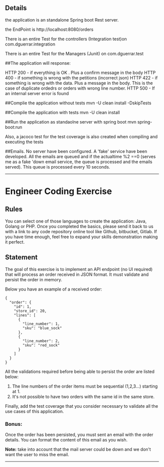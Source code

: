 ## Details

the application is an standalone Spring boot Rest server.

the EndPoint is http://localhost:8080/orders

There is an entire Test for the controllers  (Integration test)on 
com.dguerrar.integration

There is an entire Test for the Managers (Junit) on
com.dguerrar.test

##The application will response:

HTTP 200 - if everything is OK . Plus a confirm message in the body
HTTP 400 - if something is wrong with the petitions (incorrect json)
HTTP 422 - if something is wrong with the data. Plus a message in the body. This is the case of duplicate ordedrs or orders with wrong line number.
HTTP 500 - If an internal server error is found 


##Complie the application without tests
mvn -U clean install -DskipTests

##Compile the application with tests
mvn -U clean install

##Run the application as standaolne server with spring boot
mvn spring-boot:run

Also, a jacoco test for the test coverage is also created when compiling and executing the tests

##Emails.
No server have been configured. A 'fake' service have been developed. All the emails are queued and if the actualtime %2 ==0 (serves me as a fake 'down email service, the queue is processed and the emails served).
This queue is processed every 10 seconds.

_______________________________________________________________________________________________


# Engineer Coding Exercise

## Rules

You can select one of those languages to create the application: Java, Golang or PHP.
Once you completed the basics, please send it back to us with a link to any code repository online tool like Github, bitbucket, Gitlab.
If you have time enough, feel free to expand your skills demonstration making it perfect.

## Statement

The goal of this exercise is to implement an API endpoint (no UI required) that will process an order received in JSON format. It must validate and persist the order in memory.

Below you have an example of a received order:

```
{
  "order": {
    "id": 1,
    "store_id": 20,
    "lines": [
      {
        "line_number": 1,
        "sku": "blue_sock"
      },
      {
        "line_number": 2,
        "sku": "red_sock"
      }
    ]
  }
}
```

All the validations required before being able to persist the order are listed below:

1. The line numbers of the order items must be sequential (1,2,3...) starting at 1.
2. It's not possible to have two orders with the same id in the same store.

Finally, add the test coverage that you consider necessary to validate all the use cases of this application.

### Bonus:

Once the order has been persisted, you must sent an email with the order details. You can format the content of this email as you wish.

**Note:** take into account that the mail server could be down and we don't want the user to miss the email.

__________________________________________________________________________



